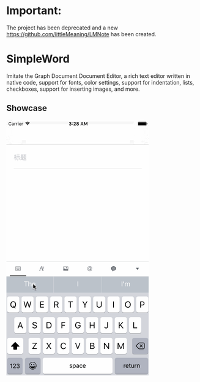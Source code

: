 # Important:
The project has been deprecated and a new https://github.com/littleMeaning/LMNote has been created.

# SimpleWord
Imitate the Graph Document Document Editor, a rich text editor written in native code, support for fonts, color settings, support for indentation, lists, checkboxes, support for inserting images, and more.

## Showcase
![image](https://github.com/littleMeaning/SimpleWord/blob/master/display.gif)
